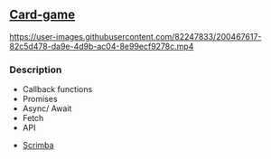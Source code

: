 ## [Card-game]()


https://user-images.githubusercontent.com/82247833/200467617-82c5d478-da9e-4d9b-ac04-8e99ecf9278c.mp4


### Description

* Callback functions
* Promises 
* Async/ Await
* Fetch
* API

- [Scrimba](https://scrimba.com/allcourses)
